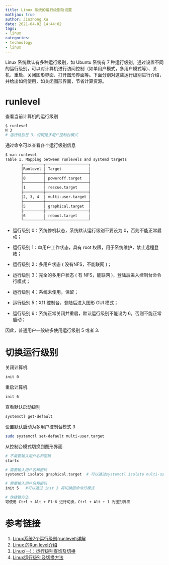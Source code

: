 ```yaml
---
title: Linux 系统的运行级别及设置
mathjax: true
author: Jinzhong Xu
date: 2021-04-02 14:44:02
tags:
- linux
categories:
- technology
- linux
---
```


Linux 系统默认有多种运行级别，如 Ubuntu 系统有 7 种运行级别，通过设置不同的运行级别，可以对计算机进行访问控制（如单用户模式，多用户模式等）、关机、重启、关闭图形界面、打开图形界面等。下面分别对这些运行级别进行介绍，并给出如何使用，如关闭图形界面，节省计算资源。

<!--more-->

#  runlevel

查看当前计算机的运行级别

```bash
$ runlevel
N 3
# 运行级别是 3，说明是多用户控制台模式
```

通过命令可以查看各个运行级别信息

```bash
$ man runlevel
Table 1. Mapping between runlevels and systemd targets
       ┌─────────┬───────────────────┐
       │Runlevel │ Target            │
       ├─────────┼───────────────────┤
       │0        │ poweroff.target   │
       ├─────────┼───────────────────┤
       │1        │ rescue.target     │
       ├─────────┼───────────────────┤
       │2, 3, 4  │ multi-user.target │
       ├─────────┼───────────────────┤
       │5        │ graphical.target  │
       ├─────────┼───────────────────┤
       │6        │ reboot.target     │
       └─────────┴───────────────────┘
```

- 运行级别 0：系统停机状态，系统默认运行级别不要设为 0，否则不能正常启动；

- 运行级别 1：单用户工作状态，具有 root 权限，用于系统维护，禁止远程登陆；

- 运行级别 2：多用户状态 ( 没有NFS，不能联网 )；

- 运行级别 3：完全的多用户状态 ( 有 NFS，能联网 )，登陆后进入控制台命令行模式；

- 运行级别 4：系统未使用，保留；

- 运行级别 5：X11 控制台，登陆后进入图形 GUI 模式；

- 运行级别 6：系统正常关闭并重启，默认运行级别不能设为 6，否则不能正常启动；

因此，普通用户一般较多使用运行级别 5 或者 3.

# 切换运行级别

关闭计算机

```bash
init 0
```

重启计算机

```bash
init 6
```

查看默认启动级别

```bash
systemctl get-default
```

设置默认启动为多用户控制台模式 3

```bash
sudo systemctl set-default multi-user.target
```

从控制台模式切换到图形界面

```bash
# 不需要输入用户名和密码
startx

# 需要输入用户名和密码
systemctl isolate graphical.target  # 可以通过systemctl isolate multi-user.target再切换回命令行模式

# 需要输入用户名和密码
init 5   #可以通过 init 3 再切换回命令行模式

# 快捷键方法
可使用 Ctrl + Alt + F1~6 进行切换，Ctrl + Alt + 1 为图形界面
```

# 参考链接

1. [Linux系统7个运行级别(runlevel)详解](https://zhuanlan.zhihu.com/p/25816300)
2. [Linux 的Run level介绍](https://blog.csdn.net/liu1055087125/article/details/48381007)
3. [Linux(一)：运行级别查询及切换](https://blog.csdn.net/yiifaa/article/details/77266951)
4. [Linux运行级别及切换方法](https://blog.csdn.net/qq_21453783/article/details/100251461)